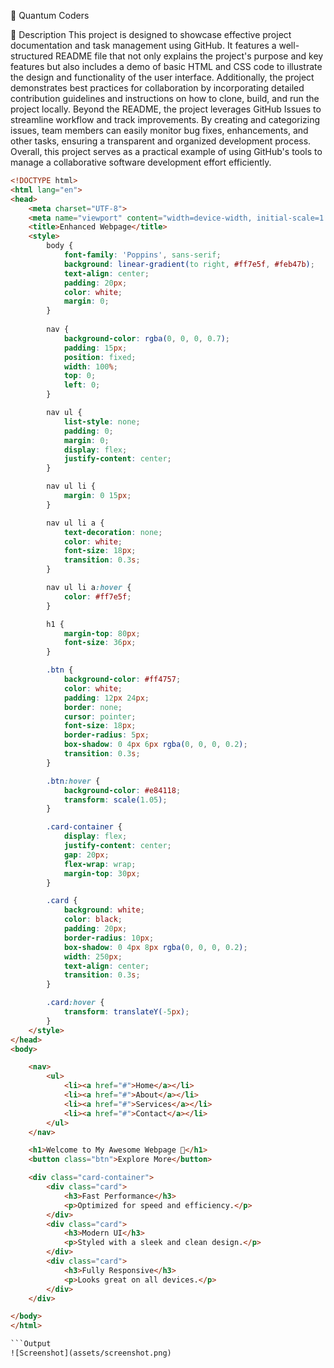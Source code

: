  🌟 Quantum Coders

 📌 Description
This project is designed to showcase effective project documentation and task management using GitHub. It features a well-structured README file that not only explains the project's purpose and key features but also includes a demo of basic HTML and CSS code to illustrate the design and functionality of the user interface. Additionally, the project demonstrates best practices for collaboration by incorporating detailed contribution guidelines and instructions on how to clone, build, and run the project locally.
Beyond the README, the project leverages GitHub Issues to streamline workflow and track improvements. By creating and categorizing issues, team members can easily monitor bug fixes, enhancements, and other tasks, ensuring a transparent and organized development process. Overall, this project serves as a practical example of using GitHub's tools to manage a collaborative software development effort efficiently.


```html
<!DOCTYPE html>
<html lang="en">
<head>
    <meta charset="UTF-8">
    <meta name="viewport" content="width=device-width, initial-scale=1.0">
    <title>Enhanced Webpage</title>
    <style>
        body {
            font-family: 'Poppins', sans-serif;
            background: linear-gradient(to right, #ff7e5f, #feb47b);
            text-align: center;
            padding: 20px;
            color: white;
            margin: 0;
        }
        
        nav {
            background-color: rgba(0, 0, 0, 0.7);
            padding: 15px;
            position: fixed;
            width: 100%;
            top: 0;
            left: 0;
        }

        nav ul {
            list-style: none;
            padding: 0;
            margin: 0;
            display: flex;
            justify-content: center;
        }

        nav ul li {
            margin: 0 15px;
        }

        nav ul li a {
            text-decoration: none;
            color: white;
            font-size: 18px;
            transition: 0.3s;
        }

        nav ul li a:hover {
            color: #ff7e5f;
        }

        h1 {
            margin-top: 80px;
            font-size: 36px;
        }

        .btn {
            background-color: #ff4757;
            color: white;
            padding: 12px 24px;
            border: none;
            cursor: pointer;
            font-size: 18px;
            border-radius: 5px;
            box-shadow: 0 4px 6px rgba(0, 0, 0, 0.2);
            transition: 0.3s;
        }

        .btn:hover {
            background-color: #e84118;
            transform: scale(1.05);
        }

        .card-container {
            display: flex;
            justify-content: center;
            gap: 20px;
            flex-wrap: wrap;
            margin-top: 30px;
        }

        .card {
            background: white;
            color: black;
            padding: 20px;
            border-radius: 10px;
            box-shadow: 0 4px 8px rgba(0, 0, 0, 0.2);
            width: 250px;
            text-align: center;
            transition: 0.3s;
        }

        .card:hover {
            transform: translateY(-5px);
        }
    </style>
</head>
<body>

    <nav>
        <ul>
            <li><a href="#">Home</a></li>
            <li><a href="#">About</a></li>
            <li><a href="#">Services</a></li>
            <li><a href="#">Contact</a></li>
        </ul>
    </nav>

    <h1>Welcome to My Awesome Webpage 🚀</h1>
    <button class="btn">Explore More</button>

    <div class="card-container">
        <div class="card">
            <h3>Fast Performance</h3>
            <p>Optimized for speed and efficiency.</p>
        </div>
        <div class="card">
            <h3>Modern UI</h3>
            <p>Styled with a sleek and clean design.</p>
        </div>
        <div class="card">
            <h3>Fully Responsive</h3>
            <p>Looks great on all devices.</p>
        </div>
    </div>

</body>
</html>

```Output
![Screenshot](assets/screenshot.png)

